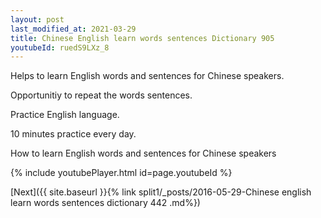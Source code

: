 ```yaml
---
layout: post
last_modified_at: 2021-03-29
title: Chinese English learn words sentences Dictionary 905 
youtubeId: ruedS9LXz_8
---
```

 
 
Helps to learn English words and sentences for Chinese speakers.

Opportunitiy to repeat the words sentences. 

Practice English language. 
 
10 minutes practice every day. 
 
How to learn English words and sentences for Chinese speakers 
 
{% include youtubePlayer.html id=page.youtubeId %}
 
 
[Next]({{ site.baseurl }}{% link  split1/_posts/2016-05-29-Chinese english learn words sentences dictionary 442 .md%})
 
